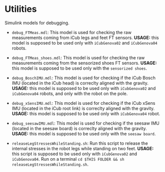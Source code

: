 # Utilities

Simulink models for debugging. 

- `debug_FTMeas.mdl`: This model is used for checking the raw measurements coming from iCub legs and feet FT sensors. **USAGE:** this model is supposed to be used only with `iCubGenova02` and `iCubGenova04` robots. 

- `debug_FTMeas_shoes.mdl`: This model is used for checking the raw measurements coming from the sensorized shoes FT sensors. **USAGE:** this model is supposed to be used only with the `sensorized shoes`. 

- `debug_BoschIMU.mdl`: This model is used for checking if the iCub Bosch IMU (located in the iCub head) is correclty aligned with the gravity. **USAGE:** this model is supposed to be used only with `iCubGenova02` and `iCubGenova04` robots, and only with the robot on the pole.

- `debug_xSensIMU.mdl`: This model is used for checking if the iCub xSens IMU (located in the iCub root link) is correclty aligned with the gravity. **USAGE:** this model is supposed to be used only with `iCubGenova04` robot.

- `debug_seesawIMU.mdl`: This model is used for checking if the seesaw IMU (located in the seesaw board) is correclty aligned with the gravity. **USAGE:** this model is supposed to be used only with the `seesaw board`.

- `releaseLegStressesWhileStanding.sh`: Run this script to release the internal stresses in the robot legs while standing on two feet. **USAGE:** this script is supposed to be used only with `iCubGenova02` and `iCubGenova04`. Run on a terminal `cd $THIS FOLDER && sh releaseLegStressesWhileStanding.sh`.

